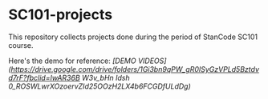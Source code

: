 # SC101-projects
This repository collects projects done during the period of StanCode SC101 course.

Here's the demo for reference: *[DEMO VIDEOS](https://drive.google.com/drive/folders/1Gi3bn9qPW_gR0ISyGzVPLd5Bztdvd7rF?fbclid=IwAR36B
W3v_bHn Idsh 0_ROSWLwrXOzoervZId25OOzH2LX4b6FCGDfULdDg)*

